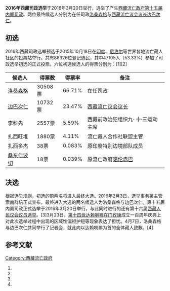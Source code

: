 **2016年西藏司政选举**于2016年3月20日举行，选举了产生[西藏流亡政府第十五届内阁](https://zh.wikipedia.org/wiki/西藏流亡政府 "wikilink")[司政](../Page/西藏司政.md "wikilink")。两位最终候选人分别为在任司政[洛桑森格](../Page/洛桑森格.md "wikilink")与[西藏流亡议会议长](https://zh.wikipedia.org/wiki/西藏流亡议会 "wikilink")[边巴次仁](https://zh.wikipedia.org/wiki/边巴次仁 "wikilink")。

## 初选

2016年西藏司政选举预选于2015年10月18日在[印度](../Page/印度.md "wikilink")、[尼泊尔](../Page/尼泊尔.md "wikilink")等世界各地流亡藏人社区的投票站举行。共有88326位登记选民，其中47105人（53.33%）参加了司政选举初选的正式投票。六位初选候选人的得票分别为：\[1\]\[2\]

| 候选人                                                    | 得票数    | 得票率    | 备注                                                          |
| ------------------------------------------------------ | ------ | ------ | ----------------------------------------------------------- |
| [洛桑森格](../Page/洛桑森格.md "wikilink")                     | 30508票 | 66.71% | 在任司政                                                        |
| [边巴次仁](https://zh.wikipedia.org/wiki/边巴次仁 "wikilink")  | 10732票 | 23.47% | [西藏流亡议会议长](https://zh.wikipedia.org/wiki/西藏流亡议会 "wikilink") |
| 李科先                                                    | 2557票  | 5.59%  | 西藏前政治犯组织九· 十·三运动主席                                          |
| 扎西旺堆                                                   | 1880票  | 4.11%  | 流亡藏人合作社联盟主管                                                 |
| 扎西多杰                                                   | 38票    | 0.083% | 原印度特别边境部队成员                                                 |
| [桑东仁波切](https://zh.wikipedia.org/wiki/洛桑丹增 "wikilink") | 18票    | 0.039% | 原流亡政府[噶伦赤巴](https://zh.wikipedia.org/wiki/噶伦赤巴 "wikilink")  |

## 决选

根据选举规则，初选的前两名将进入最终大选。2016年2月3日，选举事务署主管索南群培正式宣布，最终进入大选的两名候选人为洛桑森格与边巴次仁。第十五届内阁司政正式选举于2016年3月20日举行，与此同时进行的还有第十六届[西藏人民议会议员选举](https://zh.wikipedia.org/wiki/西藏人民议会 "wikilink")。\[3\]3月23日，[第十四世达赖喇嘛](../Page/第十四世达赖喇嘛.md "wikilink")在[门孜康](../Page/门孜康.md "wikilink")成立一百周年庆典上对此次选举过程中出现的区域性偏袒护短等现象表达了担忧。4月7日，洛桑森格与边巴次仁共同举行了记者会，就此向以达赖喇嘛为首的全体藏人致歉。\[4\]

## 参考文献

[Category:西藏流亡政府](https://zh.wikipedia.org/wiki/Category:西藏流亡政府 "wikilink")

1.
2.
3.
4.